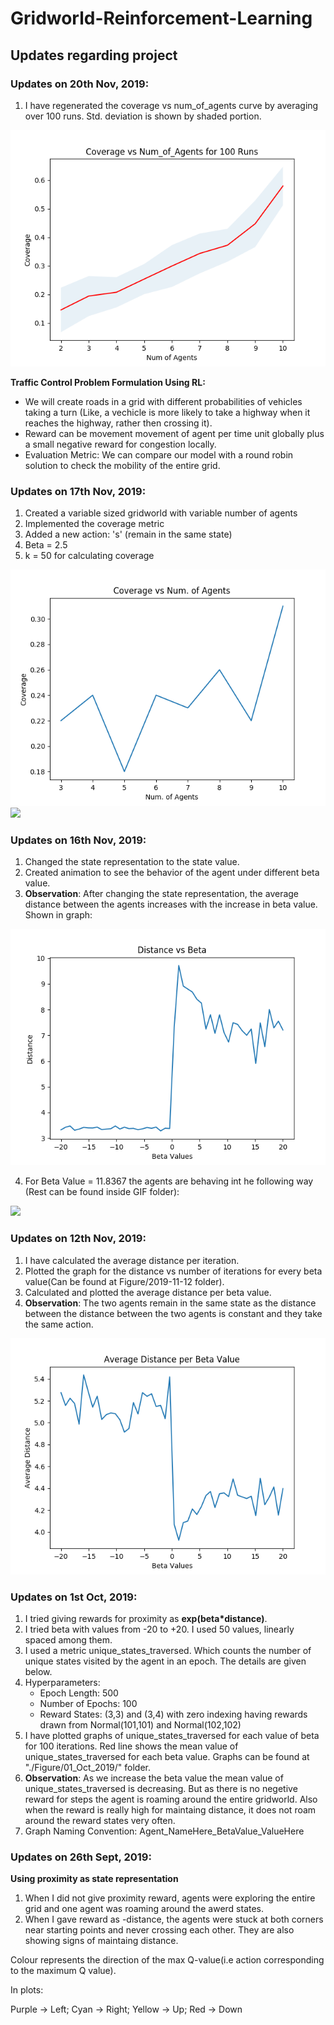 # Gridworld-Reinforcement-Learning
## Updates regarding project

### Updates on 20th Nov, 2019:
1. I have regenerated the coverage vs num_of_agents curve by averaging over 100 runs. Std. deviation is shown by shaded portion.

![](./Figure/2019-11-20/coverage_vs_numAgents_100_runs.png)

**Traffic Control Problem Formulation Using  RL:**
* We will create roads in a grid with different probabilities of vehicles taking a turn (Like, a vechicle is more likely to take a highway when it reaches the highway, rather then crossing it).
* Reward can be movement movement of agent per time unit globally plus a small negative reward for congestion locally.
* Evaluation Metric: We can compare our model with a round robin solution to check the mobility of the entire grid.

### Updates on 17th Nov, 2019:
1. Created a variable sized gridworld with variable number of agents
2. Implemented the coverage metric
3. Added a new action: 's' (remain in the same state)
4. Beta = 2.5
5. k = 50 for calculating coverage

![](./Figure/2019-11-17/CoverageVsNumOfAgents.png)   ![](./GIF/2019-11-17/6/2.5000.gif)

### Updates on 16th Nov, 2019:

1. Changed the state representation to the state value.
2. Created animation to see the behavior of the agent under different beta value.
3. **Observation**: After changing the state representation, the average distance between the agents increases with the increase in beta value. Shown in graph:

![](./Figure/2019-11-16/Average_Distance_per_Beta_Value.png)

4. For Beta Value = 11.8367 the agents are behaving int he following way (Rest can be found inside GIF folder):

![](./GIF/2019-11-16/11.8367.gif)




### Updates on 12th Nov, 2019:

1. I have calculated the average distance per iteration.
2. Plotted the graph for the distance vs number of iterations for every beta value(Can be found at Figure/2019-11-12 folder).
3. Calculated and plotted the average distance per beta value.
4. **Observation**: The two agents remain in the same state as the distance between the distance between the two agents is constant and they take the same action.

![](./Figure/2019-11-12/Average_Distance_per_Beta_Value.png)




### Updates on 1st Oct, 2019:

1. I tried giving rewards for proximity as **exp(beta\*distance)**.
2. I tried beta with values from -20 to +20. I used 50 values, linearly spaced among them.
3. I used a metric unique_states_traversed. Which counts the number of unique states visited by the agent in an epoch. The details are given below.
4. Hyperparameters:
    *  Epoch Length: 500
    *  Number of Epochs: 100
    *  Reward States: (3,3) and (3,4) with zero indexing having rewards drawn from Normal(101,101) and Normal(102,102)
5. I have plotted graphs of unique_states_traversed for each value of beta for 100 iterations. Red line shows the mean value of unique_states_traversed for each beta value. Graphs can be found at "./Figure/01_Oct_2019/" folder.
6. **Observation**: As we increase the beta value the mean value of unique_states_traversed is decreasing. But as there is no negetive reward for steps the agent is roaming around the entire gridworld. Also when the reward is really high for maintaing distance, it does not roam around the reward states very often.
7. Graph Naming Convention: Agent_NameHere_BetaValue_ValueHere




### Updates on 26th Sept, 2019:

**Using proximity as state representation**
1. When I did not give proximity reward, agents were exploring the entire grid and one agent was roaming around the awerd states.
2. When I gave reward as -distance, the agents were stuck at both corners near starting points and never crossing each other. They are also showing signs of maintaing distance.

Colour represents the direction of the max Q-value(i.e action corresponding to the maximum Q value). 

In plots:

Purple -> Left;  Cyan -> Right;  Yellow -> Up; Red -> Down


